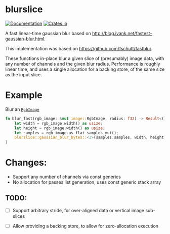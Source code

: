 # blurslice
[![Documentation](https://docs.rs/blurslice/badge.svg)](https://docs.rs/blurslice/)
[![Crates.io](https://img.shields.io/crates/v/blurslice.svg)](https://crates.io/crates/blurslice)

A fast linear-time gaussian blur based on
<http://blog.ivank.net/fastest-gaussian-blur.html>.

This implementation was based on <https://github.com/fschutt/fastblur>.

These functions in-place blur a given slice of (presumably) image data, with any number of
channels and the given blur radius. Performance is roughly linear time, and uses a single
allocation for a backing store, of the same size as the input slice.

# Example
Blur an [`RgbImage`](<https://docs.rs/image/latest/image/type.RgbImage.html>)
```rust
fn blur_fast(rgb_image: &mut image::RgbImage, radius: f32) -> Result<(), blurslice::SliceSizeError> {
    let width = rgb_image.width() as usize;
    let height = rgb_image.width() as usize;
    let samples = rgb_image.as_flat_samples_mut();
    blurslice::gaussian_blur_bytes::<3>(samples.samples, width, height, radius)
}
```

# Changes:
  - Support any number of channels via const generics
  - No allocation for passes list generation, uses const generic stack array

## TODO:
  - [ ] Support arbitrary stride, for over-aligned data or vertical image sub-slices
  - [ ] Allow providing a backing store, to allow for zero-allocation execution

